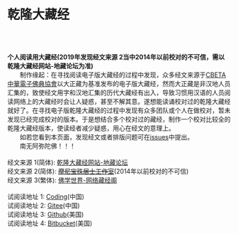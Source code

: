 
# 乾隆大藏经

<br/>
<br/>

**个人阅读用大藏经(2019年发现经文来源 2当中2014年以前校对的不可信，需以乾隆大藏经网站-地藏论坛为准)**
<br/>
　　制作缘起：在寻找阅读电子版大藏经的过程中发现，众多经文来源于[CBETA 中華電子佛典協會](http://www.cbeta.org)以大正藏为基准发布的电子版大藏经，然而大正藏是非汉地人员汇集的，致使经文用字和汉地汇集的历代大藏经有出入，导致习惯用汉语的人员阅读网络上的大藏经时会让人疑惑，甚至不解其意。遂想能读诵校对过的乾隆大藏经就好了。在寻找电子版乾隆大藏经的过程中发现有众多团队或个人在做校对，暂未发现已经完成校对的版本。于是想结合多个校对过的藏经，制作一个校对比较全的乾隆大藏经版本，使读经者减少疑惑，用心在经文的意理上。
<br/>
　　如若您看到本页面，发现经文或者排版问题可在[issues](https://github.com/qldzj/qldzj/issues)中提出。
<br/>
　　南无阿弥陀佛！！！
<br/>
<br/>
经文来源 1(简体): [乾隆大藏经网站-地藏论坛](http://www.bskk.net)
<br/>
经文来源 2(简体): ~~[摩尼宝珠居士工作室](http://www.qldzj.com)~~(2014年以前校对的不可信)
<br/>
经文来源 3(繁体): [佛学世界-网络藏经阁](http://www.suttaworld.org/Collection_of_Buddhist/Chiarnlurng_Tripitaka/menu/index.htm)
<br/>
<br/>
试阅读地址 1: [Coding](https://qldzj.coding.me/qldzj)(中国)<br/>
试阅读地址 2: [Gitee](https://qldzj.gitee.io)(中国)<br/>
试阅读地址 3: [Github](https://git.io/qldzj)(美国)<br/>
试阅读地址 4: [Bitbucket](https://qldzj.bitbucket.io)(美国)<br/>